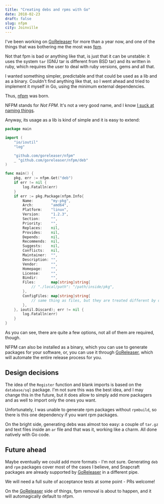 ```yaml
---
title: "Creating debs and rpms with Go"
date: 2018-02-23
draft: false
slug: nfpm
city: Joinville
---
```


I've been working on [GoReleaser](https://goreleaser.com/) for more than a year now, and one of the things that was bothering me the most was [fpm](https://github.com/jordansissel/fpm).

Not that fpm is bad or anything like that, is just that it can be unstable: it uses the system `tar` (GNU tar is different from BSD tar) and its written in ruby, which requires the user to deal with ruby versions, gems and all that.

I wanted something simpler, predictable and that could be used as a lib and as a binary. Couldn't find anything like that, so I went ahead and tried to implement it myself in Go, using the minimum external dependencies.

Thus, [nfpm](https://github.com/goreleaser/nfpm) was born.

NFPM stands for *Not FPM*. It's not a very good name, and I know [I suck at naming things](https://twitter.com/bepsays/status/966313876408193025).

Anyway, its usage as a lib is kind of simple and it is easy to extend:

```go
package main

import (
	"io/ioutil"
	"log"

	"github.com/goreleaser/nfpm"
	_ "github.com/goreleaser/nfpm/deb"
)

func main() {
	pkg, err := nfpm.Get("deb")
	if err != nil {
		log.Fatalln(err)
	}
	if err := pkg.Package(nfpm.Info{
		Name:        "my-pkg",
		Arch:        "amd64",
		Platform:    "linux",
		Version:     "1.2.3",
		Section:     "",
		Priority:    "",
		Replaces:    nil,
		Provides:    nil,
		Depends:     nil,
		Recommends:  nil,
		Suggests:    nil,
		Conflicts:   nil,
		Maintainer:  "",
		Description: "",
		Vendor:      "",
		Homepage:    "",
		License:     "",
		Bindir:      "",
		Files:       map[string]string{
			// "./local/path": "/path/inside/pkg",
		},
		ConfigFiles: map[string]string{
			// same thing as files, but they are treated different by deb/rpm themselves
		},
	}, ioutil.Discard); err != nil {
		log.Fatalln(err)
	}
}
```

As you can see, there are quite a few options, not all of them are required, though.

NFPM can also be installed as a binary, which you can use to generate packages for your software, or, you can use it through [GoReleaser](https://goreleaser.com/), which will automate the entire release process for you.

## Design decisions

The idea of the `Register` function and blank imports is based on the `database/sql` package.
I'm not sure this was the best idea, and I may change this in the future, but it does allow to simply add more packagers and as well to import only the ones you want.

Unfortunately, I was unable to generate rpm packages without `rpmbuild`, so there is this one dependency if you want rpm packages.

On the bright side, generating debs was almost too easy: a couple of `tar.gz` and text files inside an `ar` file and that was it, working like a charm. All done natively with Go code.

## Future ahead

Maybe eventually we could add more formats - I'm not sure. Generating `deb` and `rpm` packages cover most of the cases I believe, and Snapcraft packages are already supported by [GoReleaser](https://goreleaser.com/) in a different pipe.

We will need a full suite of acceptance tests at some point - PRs welcome!

On the [GoReleaser](https://goreleaser.com/) side of things, fpm removal is about to happen, and it will automagically default to nfpm.
